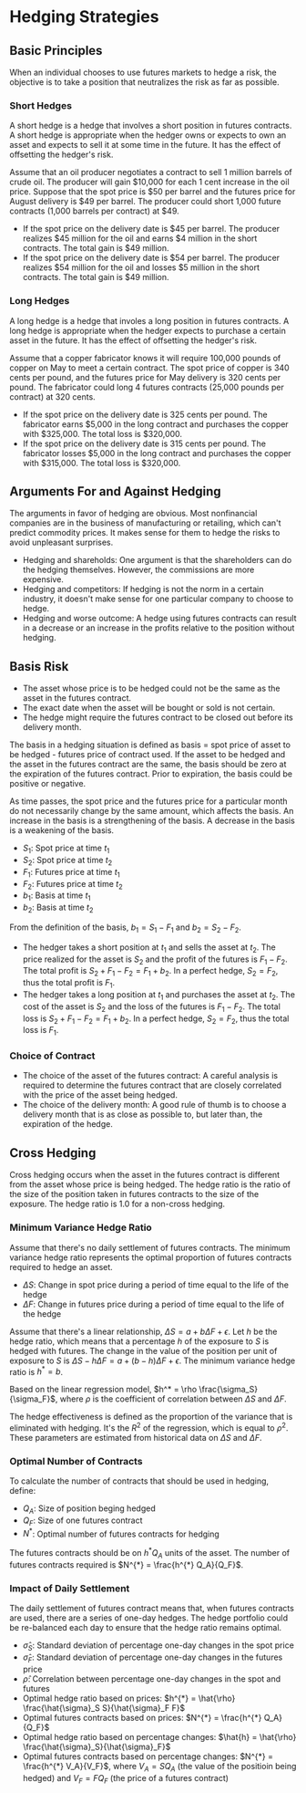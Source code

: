 # Hedging Strategies

## Basic Principles

When an individual chooses to use futures markets to hedge a risk, the objective is to take a position that neutralizes the risk as far as possible.

### Short Hedges

A short hedge is a hedge that involves a short position in futures contracts. A short hedge is appropriate when the hedger owns or expects to own an asset and expects to sell it at some time in the future. It has the effect of offsetting the hedger's risk.

Assume that an oil producer negotiates a contract to sell 1 million barrels of crude oil. The producer will gain $10,000 for each 1 cent increase in the oil price. Suppose that the spot price is $50 per barrel and the futures price for August delivery is $49 per barrel. The producer could short 1,000 future contracts (1,000 barrels per contract) at $49.

- If the spot price on the delivery date is $45 per barrel. The producer realizes $45 million for the oil and earns $4 million in the short contracts. The total gain is $49 million.
- If the spot price on the delivery date is $54 per barrel. The producer realizes $54 million for the oil and losses $5 million in the short contracts. The total gain is $49 million.

### Long Hedges

A long hedge is a hedge that involes a long position in futures contracts. A long hedge is appropriate when the hedger expects to purchase a certain asset in the future. It has the effect of offsetting the hedger's risk.

Assume that a copper fabricator knows it will require 100,000 pounds of copper on May to meet a certain contract. The spot price of copper is 340 cents per pound, and the futures price for May delivery is 320 cents per pound. The fabricator could long 4 futures contracts (25,000 pounds per contract) at 320 cents.

- If the spot price on the delivery date is 325 cents per pound. The fabricator earns $5,000 in the long contract and purchases the copper with $325,000. The total loss is $320,000.
- If the spot price on the delivery date is 315 cents per pound. The fabricator losses $5,000 in the long contract and purchases the copper with $315,000. The total loss is $320,000.

## Arguments For and Against Hedging

The arguments in favor of hedging are obvious. Most nonfinancial companies are in the business of manufacturing or retailing, which can't predict commodity prices. It makes sense for them to hedge the risks to avoid unpleasant surprises.

- Hedging and shareholds: One argument is that the shareholders can do the hedging themselves. However, the commissions are more expensive.
- Hedging and competitors: If hedging is not the norm in a certain industry, it doesn't make sense for one particular company to choose to hedge.
- Hedging and worse outcome: A hedge using futures contracts can result in a decrease or an increase in the profits relative to the position without hedging.

## Basis Risk

- The asset whose price is to be hedged could not be the same as the asset in the futures contract.
- The exact date when the asset will be bought or sold is not certain.
- The hedge might require the futures contract to be closed out before its delivery month.

The basis in a hedging situation is defined as basis = spot price of asset to be hedged - futures price of contract used. If the asset to be hedged and the asset in the futures contract are the same, the basis should be zero at the expiration of the futures contract. Prior to expiration, the basis could be positive or negative.

As time passes, the spot price and the futures price for a particular month do not necessarily change by the same amount, which affects the basis. An increase in the basis is a strengthening of the basis. A decrease in the basis is a weakening of the basis.

- $S_1$: Spot price at time $t_1$
- $S_2$: Spot price at time $t_2$
- $F_1$: Futures price at time $t_1$
- $F_2$: Futures price at time $t_2$
- $b_1$: Basis at time $t_1$
- $b_2$: Basis at time $t_2$

From the definition of the basis, $b_1 = S_1 - F_1$ and $b_2 = S_2 - F_2$.

- The hedger takes a short position at $t_1$ and sells the asset at $t_2$. The price realized for the asset is $S_2$ and the profit of the futures is $F_1 - F_2$. The total profit is $S_2 + F_1 - F_2 = F_1 + b_2$. In a perfect hedge, $S_2 = F_2$, thus the total profit is $F_1$.
- The hedger takes a long position at $t_1$ and purchases the asset at $t_2$. The cost of the asset is $S_2$ and the loss of the futures is $F_1 - F_2$. The total loss is $S_2 + F_1 - F_2 = F_1 + b_2$. In a perfect hedge, $S_2 = F_2$, thus the total loss is $F_1$.

### Choice of Contract

- The choice of the asset of the futures contract: A careful analysis is required to determine the futures contract that are closely correlated with the price of the asset being hedged.
- The choice of the delivery month: A good rule of thumb is to choose a delivery month that is as close as possible to, but later than, the expiration of the hedge.

## Cross Hedging

Cross hedging occurs when the asset in the futures contract is different from the asset whose price is being hedged. The hedge ratio is the ratio of the size of the position taken in futures contracts to the size of the exposure. The hedge ratio is 1.0 for a non-cross hedging.

### Minimum Variance Hedge Ratio

Assume that there's no daily settlement of futures contracts. The minimum variance hedge ratio represents the optimal proportion of futures contracts required to hedge an asset.

- $\Delta S$: Change in spot price during a period of time equal to the life of the hedge
- $\Delta F$: Change in futures price during a period of time equal to the life of the hedge

Assume that there's a linear relationship, $\Delta S = a + b \Delta F + \epsilon$. Let $h$ be the hedge ratio, which means that a percentage $h$ of the exposure to $S$ is hedged with futures. The change in the value of the position per unit of exposure to $S$ is $\Delta S - h \Delta F = a + (b - h) \Delta F + \epsilon$. The minimum variance hedge ratio is $h^* = b$.

Based on the linear regression model, $h^* = \rho \frac{\sigma_S}{\sigma_F}$, where $\rho$ is the coefficient of correlation between $\Delta S$ and $\Delta F$.

The hedge effectiveness is defined as the proportion of the variance that is eliminated with hedging. It's the $R^2$ of the regression, which is equal to $\rho^2$. These parameters are estimated from historical data on $\Delta S$ and $\Delta F$.

### Optimal Number of Contracts

To calculate the number of contracts that should be used in hedging, define:

- $Q_A$: Size of position beging hedged
- $Q_F$: Size of one futures contract
- $N^*$: Optimal number of futures contracts for hedging

The futures contracts should be on $h^{*} Q_A$ units of the asset. The number of futures contracts required is $N^{*} = \frac{h^{*} Q_A}{Q_F}$.

### Impact of Daily Settlement

The daily settlement of futures contract means that, when futures contracts are used, there are a series of one-day hedges. The hedge portfolio could be re-balanced each day to ensure that the hedge ratio remains optimal.

- $\hat{\sigma}_S$: Standard deviation of percentage one-day changes in the spot price
- $\hat{\sigma}_F$: Standard deviation of percentage one-day changes in the futures price
- $\hat{\rho}$: Correlation between percentage one-day changes in the spot and futures
- Optimal hedge ratio based on prices: $h^{*} = \hat{\rho} \frac{\hat{\sigma}_S S}{\hat{\sigma}_F F}$
- Optimal futures contracts based on prices: $N^{*} = \frac{h^{*} Q_A}{Q_F}$
- Optimal hedge ratio based on percentage changes: $\hat{h} = \hat{\rho} \frac{\hat{\sigma}_S}{\hat{\sigma}_F}$
- Optimal futures contracts based on percentage changes: $N^{*} = \frac{h^{*} V_A}{V_F}$, where $V_A = SQ_A$ (the value of the positioin being hedged) and $V_F = FQ_F$ (the price of a futures contract)

